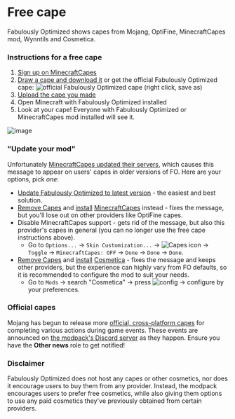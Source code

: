 # Free cape

Fabulously Optimized shows capes from Mojang, OptiFine, MinecraftCapes mod, Wynntils and Cosmetica.

### Instructions for a free cape

1. [Sign up on MinecraftCapes](https://minecraftcapes.net/account/login)
2. [Draw a cape and download it](https://skinmc.net/capes/editor) or get the official Fabulously Optimized cape: ![official Fabulously Optimized cape](https://github.com/Fabulously-Optimized/fabulously-optimized/raw/main/cape.png) (right click, save as)
3. [Upload the cape you made](https://minecraftcapes.net/upload-cape)
4. Open Minecraft with Fabulously Optimized installed
5. Look at your cape! Everyone with Fabulously Optimized or MinecraftCapes mod installed will see it.

![image](https://user-images.githubusercontent.com/8611110/230607851-3ddd87c5-fe74-4bc4-8484-9cca5ceffc64.png)

### "Update your mod"

Unfortunately [MinecraftCapes updated their servers](https://github.com/CaelTheColher/Capes/issues/118), which causes this message to appear on users' capes in older versions of FO. Here are your options, pick _one_:

- [Update Fabulously Optimized to latest version](update-instructions.md) - the easiest and best solution.
-  [Remove Capes](disabling-mods.md) and [install](adding-more-mods.md) [MinecraftCapes](https://modrinth.com/mod/minecraftcapes) instead - fixes the message, but you'll lose out on other providers like OptiFine capes.
- Disable MinecraftCapes support - gets rid of the message, but also this provider's capes in general (you can no longer use the free cape instructions above).
   * Go to `Options...` → `Skin Customization...` → ![Capes icon](https://github.com/CaelTheColher/Capes/blob/architectury/common/src/main/resources/assets/capes/textures/gui/sprites/icon/cape_options.png?raw=true) → `Toggle` → `MinecraftCapes: OFF` → `Done` → `Done` → `Done`.
- [Remove Capes](disabling-mods.md) and [install](adding-more-mods.md) [Cosmetica](https://modrinth.com/mod/cosmetica) - fixes the message and keeps other providers, but the experience can highly vary from FO defaults, so it is recommended to configure the mod to suit your needs.
   * Go to `Mods` → search "Cosmetica" → press ![config](https://i.ibb.co/j35cBtn/image.png) → configure by your preferences.

### Official capes

Mojang has begun to release more [official, cross-platform capes](https://minecraft.wiki/w/Cape#Cross-platform_capes) for completing various actions during game events.
These events are announced on [the modpack's Discord server](https://download.fo/discord/) as they happen. Ensure you have the **Other news** role to get notified!

### Disclaimer

Fabulously Optimized does not host any capes or other cosmetics, nor does it encourage users to buy them from any provider. Instead, the modpack encourages users to prefer free cosmetics, while also giving them options to use any paid cosmetics they've previously obtained from certain providers.
